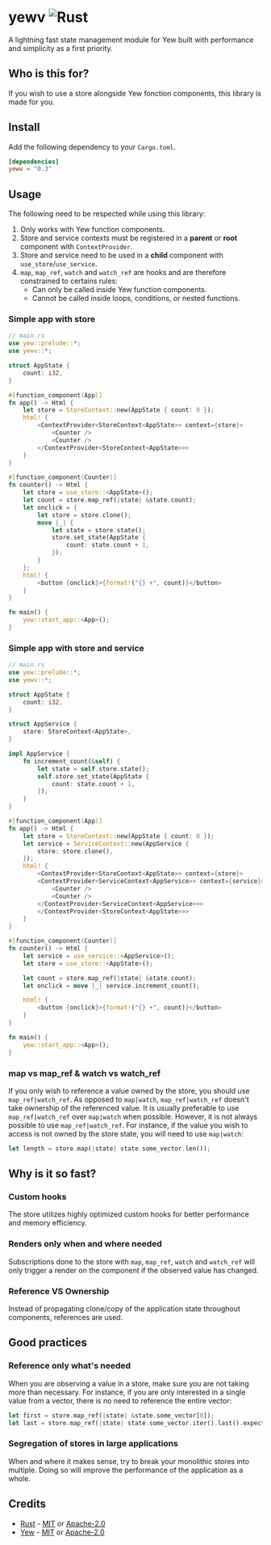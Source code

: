 # yewv ![Rust](https://github.com/yewv/yewv/workflows/Rust/badge.svg)
A lightning fast state management module for Yew built with performance and simplicity as a first priority.

## Who is this for?
If you wish to use a store alongside Yew fonction components, this library is made for you.

## Install
Add the following dependency to your `Cargo.toml`.
```toml
[dependencies]
yewv = "0.3"
```
## Usage
The following need to be respected while using this library:
1. Only works with Yew function components.
2. Store and service contexts must be registered in a **parent** or **root** component with `ContextProvider`.
3. Store and service need to be used in a **child** component with `use_store`/`use_service`.
4. `map`, `map_ref`, `watch` and `watch_ref` are hooks and are therefore constrained to certains rules:
    - Can only be called inside Yew function components.
    - Cannot be called inside loops, conditions, or nested functions.
### Simple app with store
```rust
// main.rs
use yew::prelude::*;
use yewv::*;

struct AppState {
    count: i32,
}

#[function_component(App)]
fn app() -> Html {
    let store = StoreContext::new(AppState { count: 0 });
    html! {
        <ContextProvider<StoreContext<AppState>> context={store}>
            <Counter />
            <Counter />
        </ContextProvider<StoreContext<AppState>>>
    }
}

#[function_component(Counter)]
fn counter() -> Html {
    let store = use_store::<AppState>();
    let count = store.map_ref(|state| &state.count);
    let onclick = {
        let store = store.clone();
        move |_| {
            let state = store.state();
            store.set_state(AppState {
                count: state.count + 1,
            });
        }
    };
    html! {
        <button {onclick}>{format!("{} +", count)}</button>
    }
}

fn main() {
    yew::start_app::<App>();
}
```

### Simple app with store and service
```rust
// main.rs
use yew::prelude::*;
use yewv::*;

struct AppState {
    count: i32,
}

struct AppService {
    store: StoreContext<AppState>,
}

impl AppService {
    fn increment_count(&self) {
        let state = self.store.state();
        self.store.set_state(AppState {
            count: state.count + 1,
        });
    }
}

#[function_component(App)]
fn app() -> Html {
    let store = StoreContext::new(AppState { count: 0 });
    let service = ServiceContext::new(AppService {
        store: store.clone(),
    });
    html! {
        <ContextProvider<StoreContext<AppState>> context={store}>
        <ContextProvider<ServiceContext<AppService>> context={service}>
            <Counter />
            <Counter />
        </ContextProvider<ServiceContext<AppService>>>
        </ContextProvider<StoreContext<AppState>>>
    }
}

#[function_component(Counter)]
fn counter() -> Html {
    let service = use_service::<AppService>();
    let store = use_store::<AppState>();

    let count = store.map_ref(|state| &state.count);
    let onclick = move |_| service.increment_count();

    html! {
        <button {onclick}>{format!("{} +", count)}</button>
    }
}

fn main() {
    yew::start_app::<App>();
}
```

### map vs map_ref & watch vs watch_ref
If you only wish to reference a value owned by the store, you should use `map_ref|watch_ref`.
As opposed to `map|watch`, `map_ref|watch_ref` doesn't take ownership of the referenced value.
It is usually preferable to use `map_ref|watch_ref` over `map|watch` when possible.
However, it is not always possible to use `map_ref|watch_ref`. For instance, if the value you wish to access is not owned by the store state, you will need to use `map|watch`:
```rust
let length = store.map(|state| state.some_vector.len());
```

## Why is it so fast?
### Custom hooks
The store utilizes highly optimized custom hooks for better performance and memory efficiency.
### Renders only when and where needed
Subscriptions done to the store with `map`, `map_ref`, `watch` and `watch_ref` will only trigger a render on the component if the observed value has changed.
### Reference VS Ownership
Instead of propagating clone/copy of the application state throughout components, references are used.

## Good practices
### Reference only what's needed
When you are observing a value in a store, make sure you are not taking more than necessary. For instance, if you are only interested in a single value from a vector, there is no need to reference the entire vector:
```rust
let first = store.map_ref(|state| &state.some_vector[0]);
let last = store.map_ref(|state| state.some_vector.iter().last().expect("to have a value"));
```

### Segregation of stores in large applications
When and where it makes sense, try to break your monolithic stores into multiple. Doing so will improve the performance of the application as a whole.

## Credits
- [Rust](https://github.com/rust-lang/rust) - [MIT](https://github.com/rust-lang/rust/blob/master/LICENSE-MIT) or [Apache-2.0](https://github.com/rust-lang/rust/blob/master/LICENSE-APACHE)
- [Yew](https://github.com/yewstack/yew) - [MIT](https://github.com/yewstack/yew/blob/master/LICENSE-MIT) or [Apache-2.0](https://github.com/yewstack/yew/blob/master/LICENSE-APACHE)
